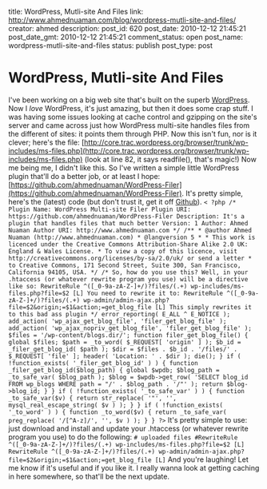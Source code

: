 title: WordPress, Mutli-site And Files
link: http://www.ahmednuaman.com/blog/wordpress-mutli-site-and-files/
creator: ahmed
description: 
post_id: 620
post_date: 2010-12-12 21:45:21
post_date_gmt: 2010-12-12 21:45:21
comment_status: open
post_name: wordpress-mutli-site-and-files
status: publish
post_type: post

# WordPress, Mutli-site And Files

I've been working on a big web site that's built on the superb [WordPress](http://wordpress.org). Now I *love* WordPress, it's just amazing, but then it does some crap stuff. I was having some issues looking at cache control and gzipping on the site's server and came across just how WordPress multi-site handles files from the different of sites: it points them through PHP. Now this isn't fun, nor is it clever; here's the file: [http://core.trac.wordpress.org/browser/trunk/wp-includes/ms-files.php](http://core.trac.wordpress.org/browser/trunk/wp-includes/ms-files.php) (look at line 82, it says readfile(), that's magic!) Now me being me, I didn't like this. So I've written a simple little WordPress plugin that'll do a better job, or at least I hope: [https://github.com/ahmednuaman/WordPress-Filer](https://github.com/ahmednuaman/WordPress-Filer). It's pretty simple, here's the (latest) code (but don't trust it, get it off [Github](https://github.com/ahmednuaman/WordPress-Filer)). ` < ?php /* Plugin Name: WordPress Multi-site Filer Plugin URI: https://github.com/ahmednuaman/WordPress-Filer Description: It's a plugin that handles files that much better Version: 1 Author: Ahmed Nuaman Author URI: http://www.ahmednuaman.com */ /** * @author Ahmed Nuaman (http://www.ahmednuaman.com) * @langversion 5 * * This work is licenced under the Creative Commons Attribution-Share Alike 2.0 UK: England & Wales License. * To view a copy of this licence, visit http://creativecommons.org/licenses/by-sa/2.0/uk/ or send a letter * to Creative Commons, 171 Second Street, Suite 300, San Francisco, California 94105, USA. */ /* So, how do you use this? Well, in your .htaccess (or whatever rewrite program you use) will be a directive like so: RewriteRule ^([_0-9a-zA-Z-]+/)?files/(.+) wp-includes/ms-files.php?file=$2 [L] You need to rewrite it to: RewriteRule ^([_0-9a-zA-Z-]+/)?files/(.+) wp-admin/admin-ajax.php?file=$2&origin;=$1&action;=get_blog_file [L] This simply rewrites it to this bad ass plugin */ error_reporting( E_ALL ^ E_NOTICE ); add_action( 'wp_ajax_get_blog_file', 'filer_get_blog_file' ); add_action( 'wp_ajax_nopriv_get_blog_file', 'filer_get_blog_file' ); $files = '/wp-content/blogs.dir/'; function filer_get_blog_file() { global $files; $path = _to_word( $_REQUEST[ 'origin' ] ); $b_id = _filer_get_blog_id( $path ); $dir = $files . $b_id . '/files/' . $_REQUEST[ 'file' ]; header( 'Location: ' . $dir ); die(); } if ( !function_exists( '_filer_get_blog_id' ) ) { function _filer_get_blog_id($blog_path) { global $wpdb; $blog_path = _to_safe_var( $blog_path ); $blog = $wpdb->get_row( 'SELECT blog_id FROM wp_blogs WHERE path = "/' . $blog_path . '/"' ); return $blog->blog_id; } } if ( !function_exists( '_to_safe_var' ) ) { function _to_safe_var($v) { return str_replace( '"', '', mysql_real_escape_string( $v ) ); } } if ( !function_exists( '_to_word' ) ) { function _to_word($v) { return _to_safe_var( preg_replace( '/[^A-z]/', '', $v ) ); } } ?> ` It's pretty simple to use: just download and install and update your .htaccess (or whatever rewrite program you use) to do the following: ` # uploaded files #RewriteRule ^([_0-9a-zA-Z-]+/)?files/(.+) wp-includes/ms-files.php?file=$2 [L] RewriteRule ^([_0-9a-zA-Z-]+/)?files/(.+) wp-admin/admin-ajax.php?file=$2&origin;=$1&action;=get_blog_file [L] ` And you're laughing! Let me know if it's useful and if you like it. I really wanna look at getting caching in here somewhere, so that'll be the next update.